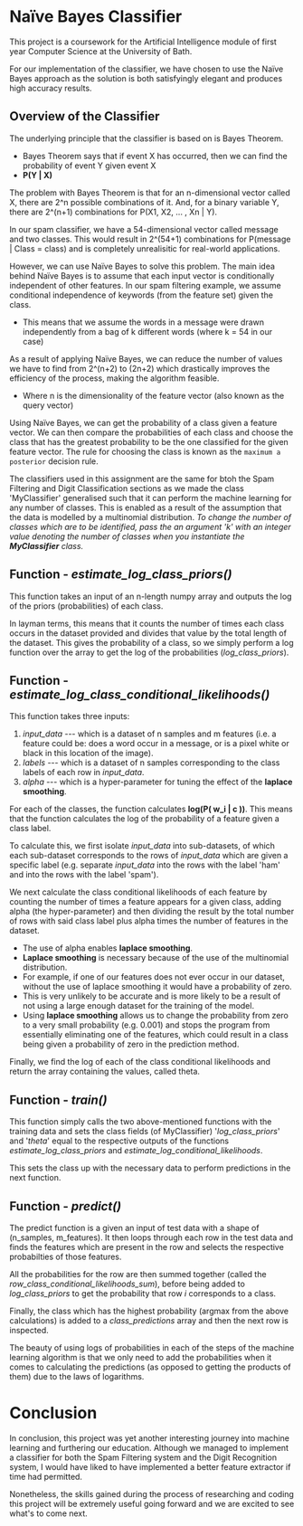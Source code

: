 # Naïve Bayes Classifier

This project is a coursework for the Artificial Intelligence module of first year Computer Science at the University of Bath.

For our implementation of the classifier, we have chosen to use the Naïve Bayes approach as the solution is both satisfyingly elegant and produces high accuracy results.

## Overview of the Classifier

The underlying principle that the classifier is based on is Bayes Theorem. 

- Bayes Theorem says that if event X has occurred, then we can find the probability of event Y given event X
- **P(Y | X)**

The problem with Bayes Theorem is that for an n-dimensional vector called X, there are 2^n possible combinations of it. And, for a binary variable Y, there are 2^(n+1) combinations for P(X1, X2, ... , Xn | Y).

In our spam classifier, we have a 54-dimensional vector called message and two classes. This would result in 2^(54+1) combinations for P(message | Class = class) and is completely unrealisitic for real-world applications.

However, we can use Naïve Bayes to solve this problem. The main idea behind Naïve Bayes is to assume that each input vector is conditionally independent of other features. In our spam filtering example, we assume conditional independence of keywords (from the feature set) given the class.

- This means that we assume the words in a message were drawn independently from a bag of k different words (where k = 54 in our case)

As a result of applying Naïve Bayes, we can reduce the number of values we have to find from 2^(n+2) to (2n+2) which drastically improves the efficiency of the process, making the algorithm feasible.

- Where n is the dimensionality of the feature vector (also known as the query vector)

Using Naïve Bayes, we can get the probability of a class given a feature vector. We can then compare the probabilities of each class and choose the class that has the greatest probability to be the one classified for the given feature vector. The rule for choosing the class is known as the `maximum a posterior` decision rule.

The classifiers used in this assignment are the same for btoh the Spam Filtering and Digit Classification sections as we made the class 'MyClassifier' generalised such that it can perform the machine learning for any number of classes. This is enabled as a result of the assumption that the data is modelled by a multinomial distribution. _To change the number of classes which are to be identified, pass the an argument 'k' with an integer value denoting the number of classes when you instantiate the **MyClassifier** class._

## Function - _estimate_log_class_priors()_

This function takes an input of an n-length numpy array and outputs the log of the priors (probabilities) of each class.

In layman terms, this means that it counts the number of times each class occurs in the dataset provided and divides that value by the total length of the dataset. This gives the probability of a class, so we simply perform a log function over the array to get the log of the probabilities (_log_class_priors_).

## Function - _estimate_log_class_conditional_likelihoods()_

This function takes three inputs:

1. _input_data_ --- which is a dataset of n samples and m features (i.e. a feature could be: does a word occur in a message, or is a pixel white or black in this location of the image).
2. _labels_ --- which is a dataset of n samples corresponding to the class labels of each row in _input_data_.
3. _alpha_ --- which is a hyper-parameter for tuning the effect of the **laplace smoothing**.

For each of the classes, the function calculates **log(P( w_i | c ))**. This means that the function calculates the log of the probability of a feature given a class label.

To calculate this, we first isolate _input_data_ into sub-datasets, of which each sub-dataset corresponds to the rows of _input_data_ which are given a specific label (e.g. separate _input_data_ into the rows with the label 'ham' and into the rows with the label 'spam').

We next calculate the class conditional likelihoods of each feature by counting the number of times a feature appears for a given class, adding alpha (the hyper-parameter) and then dividing the result by the total number of rows with said class label plus alpha times the number of features in the dataset.

- The use of alpha enables **laplace smoothing**.
- **Laplace smoothing** is necessary because of the use of the multinomial distribution.
- For example, if one of our features does not ever occur in our dataset, without the use of laplace smoothing it would have a probability of zero.
- This is very unlikely to be accurate and is more likely to be a result of not using a large enough dataset for the training of the model.
- Using **laplace smoothing** allows us to change the probability from zero to a very small probability (e.g. 0.001) and stops the program from essentially eliminating one of the features, which could result in a class being given a probability of zero in the prediction method.

Finally, we find the log of each of the class conditional likelihoods and return the array containing the values, called theta.

## Function - _train()_

This function simply calls the two above-mentioned functions with the training data and sets the class fields (of MyClassifier) '_log_class_priors_' and '_theta_' equal to the respective outputs of the functions _estimate_log_class_priors_ and _estimate_log_conditional_likelihoods_.

This sets the class up with the necessary data to perform predictions in the next function.

## Function - _predict()_

The predict function is a given an input of test data with a shape of (n_samples, m_features). It then loops through each row in the test data and finds the features which are present in the row and selects the respective probabilties of those features.

All the probabilities for the row are then summed together (called the _row_class_conditional_likelihoods_sum_), before being added to _log_class_priors_ to get the probability that row _i_ corresponds to a class.

Finally, the class which has the highest probability (argmax from the above calculations) is added to a _class_predictions_ array and then the next row is inspected.

The beauty of using logs of probabilities in each of the steps of the machine learning algorithm is that we only need to add the probabilities when it comes to calculating the predictions (as opposed to getting the products of them) due to the laws of logarithms.

# Conclusion

In conclusion, this project was yet another interesting journey into machine learning and furthering our education. Although we managed to implement a classifier for both the Spam Filtering system and the Digit Recognition system, I would have liked to have implemented a better feature extractor if time had permitted.

Nonetheless, the skills gained during the process of researching and coding this project will be extremely useful going forward and we are excited to see what's to come next.